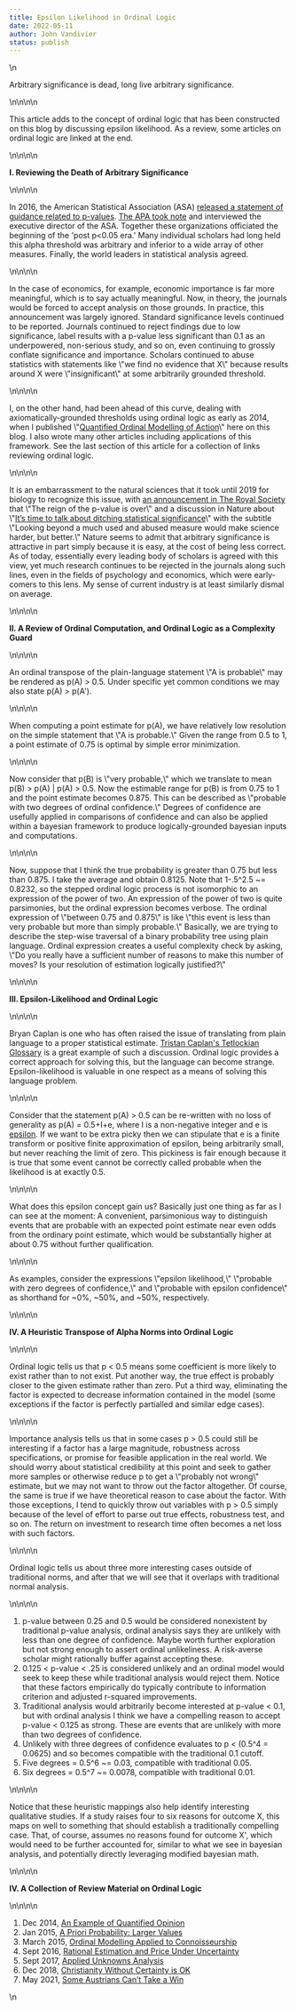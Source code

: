 ```yaml
---
title: Epsilon Likelihood in Ordinal Logic
date: 2022-05-11
author: John Vandivier
status: publish
---
```


<!-- wp:paragraph -->\n<p>Arbitrary significance is dead, long live arbitrary significance.</p>\n<!-- /wp:paragraph -->\n\n<!-- wp:paragraph -->\n<p>This article adds to the concept of ordinal logic that has been constructed on this blog by discussing epsilon likelihood. As a review, some articles on ordinal logic are linked at the end.</p>\n<!-- /wp:paragraph -->\n\n<!-- wp:paragraph -->\n<p><strong>I. Reviewing the Death of Arbitrary Significance</strong></p>\n<!-- /wp:paragraph -->\n\n<!-- wp:paragraph -->\n<p>In 2016, the American Statistical Association (ASA) <a href=\"https://amstat.tandfonline.com/doi/full/10.1080/00031305.2016.1154108#.YnvDLejMKHs\">released a statement of guidance related to p-values</a>. <a href=\"https://www.apa.org/science/about/psa/2016/03/p-values\">The APA took note</a> and interviewed the executive director of the ASA. Together these organizations officiated the beginning of the 'post p&lt;0.05 era.' Many individual scholars had long held this alpha threshold was arbitrary and inferior to a wide array of other measures. Finally, the world leaders in statistical analysis agreed.</p>\n<!-- /wp:paragraph -->\n\n<!-- wp:paragraph -->\n<p>In the case of economics, for example, economic importance is far more meaningful, which is to say actually meaningful. Now, in theory, the journals would be forced to accept analysis on those grounds. In practice, this announcement was largely ignored. Standard significance levels continued to be reported. Journals continued to reject findings due to low significance, label results with a p-value less significant than 0.1 as an underpowered, non-serious study, and so on, even continuing to grossly conflate significance and importance. Scholars continued to abuse statistics with statements like \"we find no evidence that X\" because results around X were \"insignificant\" at some arbitrarily grounded threshold.</p>\n<!-- /wp:paragraph -->\n\n<!-- wp:paragraph -->\n<p>I, on the other hand, had been ahead of this curve, dealing with axiomatically-grounded thresholds using ordinal logic as early as 2014, when I published \"<a href=\"https://www.afterecon.com/economics-and-finance/quantified-ordinal-modelling-action/\">Quantified Ordinal Modelling of Action</a>\" here on this blog. I also wrote many other articles including applications of this framework. See the last section of this article for a collection of links reviewing ordinal logic.</p>\n<!-- /wp:paragraph -->\n\n<!-- wp:paragraph -->\n<p>It is an embarrassment to the natural sciences that it took until 2019 for biology to recognize this issue, with <a href=\"https://royalsocietypublishing.org/doi/10.1098/rsbl.2019.0174\">an announcement in The Royal Society</a> that \"The reign of the p-value is over\" and a discussion in Nature about \"<a href=\"https://www.nature.com/articles/d41586-019-00874-8\">It’s time to talk about ditching statistical significance</a>\" with the subtitle \"Looking beyond a much used and abused measure would make science harder, but better.\" Nature seems to admit that arbitrary significance is attractive in part simply because it is easy, at the cost of being less correct. As of today, essentially every leading body of scholars is agreed with this view, yet much research continues to be rejected in the journals along such lines, even in the fields of psychology and economics, which were early-comers to this lens. My sense of current industry is at least similarly dismal on average.</p>\n<!-- /wp:paragraph -->\n\n<!-- wp:paragraph -->\n<p><strong>II. A Review of Ordinal Computation, and Ordinal Logic as a Complexity Guard</strong></p>\n<!-- /wp:paragraph -->\n\n<!-- wp:paragraph -->\n<p>An ordinal transpose of the plain-language statement \"A is probable\" may be rendered as p(A) > 0.5. Under specific yet common conditions we may also state p(A) > p(A').</p>\n<!-- /wp:paragraph -->\n\n<!-- wp:paragraph -->\n<p>When computing a point estimate for p(A), we have relatively low resolution on the simple statement that \"A is probable.\" Given the range from 0.5 to 1, a point estimate of 0.75 is optimal by simple error minimization.</p>\n<!-- /wp:paragraph -->\n\n<!-- wp:paragraph -->\n<p>Now consider that p(B) is \"very probable,\" which we translate to mean p(B) > p(A) | p(A) > 0.5. Now the estimable range for p(B) is from 0.75 to 1 and the point estimate becomes 0.875. This can be described as \"probable with two degrees of ordinal confidence.\" Degrees of confidence are usefully applied in comparisons of confidence and can also be applied within a bayesian framework to produce logically-grounded bayesian inputs and computations.</p>\n<!-- /wp:paragraph -->\n\n<!-- wp:paragraph -->\n<p>Now, suppose that I think the true probability is greater than 0.75 but less than 0.875. I take the average and obtain 0.8125. Note that 1-.5^2.5 ~= 0.8232, so the stepped ordinal logic process is not isomorphic to an expression of the power of two. An expression of the power of two is quite parsimonies, but the ordinal expression becomes verbose. The ordinal expression of \"between 0.75 and 0.875\" is like \"this event is less than very probable but more than simply probable.\" Basically, we are trying to describe the step-wise traversal of a binary probability tree using plain language. Ordinal expression creates a useful complexity check by asking, \"Do you really have a sufficient number of reasons to make this number of moves? Is your resolution of estimation logically justified?\"</p>\n<!-- /wp:paragraph -->\n\n<!-- wp:paragraph -->\n<p><strong>III. Epsilon-Likelihood and Ordinal Logic</strong></p>\n<!-- /wp:paragraph -->\n\n<!-- wp:paragraph -->\n<p>Bryan Caplan is one who has often raised the issue of translating from plain language to a proper statistical estimate. <a href=\"https://www.econlib.org/archives/2017/08/tristans_tetloc.html\">Tristan Caplan's Tetlockian Glossary</a> is a great example of such a discussion. Ordinal logic provides a correct approach for solving this, but the language can become strange. Epsilon-likelihood is valuable in one respect as a means of solving this language problem.</p>\n<!-- /wp:paragraph -->\n\n<!-- wp:paragraph -->\n<p>Consider that the statement p(A) > 0.5 can be re-written with no loss of generality as p(A) = 0.5+I+e, where I is a non-negative integer and e is <a href=\"https://mathworld.wolfram.com/Epsilon.html\">epsilon</a>. If we want to be extra picky then we can stipulate that e is a finite transform or positive finite approximation of epsilon, being arbitrarily small, but never reaching the limit of zero. This pickiness is fair enough because it is true that some event cannot be correctly called probable when the likelihood is at exactly 0.5.</p>\n<!-- /wp:paragraph -->\n\n<!-- wp:paragraph -->\n<p>What does this epsilon concept gain us? Basically just one thing as far as I can see at the moment: A convenient, parsimonious way to distinguish events that are probable with an expected point estimate near even odds from the ordinary point estimate, which would be substantially higher at about 0.75 without further qualification.</p>\n<!-- /wp:paragraph -->\n\n<!-- wp:paragraph -->\n<p>As examples, consider the expressions \"epsilon likelihood,\" \"probable with zero degrees of confidence,\" and \"probable with epsilon confidence\" as shorthand for ~0%, ~50%, and ~50%, respectively.</p>\n<!-- /wp:paragraph -->\n\n<!-- wp:paragraph -->\n<p><strong>IV. A Heuristic Transpose of Alpha Norms into Ordinal Logic</strong></p>\n<!-- /wp:paragraph -->\n\n<!-- wp:paragraph -->\n<p>Ordinal logic tells us that p &lt; 0.5 means some coefficient is more likely to exist rather than to not exist. Put another way, the true effect is probably closer to the given estimate rather than zero. Put a third way, eliminating the factor is expected to decrease information contained in the model (some exceptions if the factor is perfectly partialled and similar edge cases).</p>\n<!-- /wp:paragraph -->\n\n<!-- wp:paragraph -->\n<p>Importance analysis tells us that in some cases p > 0.5 could still be interesting if a factor has a large magnitude, robustness across specifications, or promise for feasible application in the real world. We should worry about statistical credibility at this point and seek to gather more samples or otherwise reduce p to get a \"probably not wrong\" estimate, but we may not want to throw out the factor altogether. Of course, the same is true if we have theoretical reason to case about the factor. With those exceptions, I tend to quickly throw out variables with p > 0.5 simply because of the level of effort to parse out true effects, robustness test, and so on. The return on investment to research time often becomes a net loss with such factors.</p>\n<!-- /wp:paragraph -->\n\n<!-- wp:paragraph -->\n<p>Ordinal logic tells us about three more interesting cases outside of traditional norms, and after that we will see that it overlaps with traditional normal analysis.</p>\n<!-- /wp:paragraph -->\n\n<!-- wp:list {\"ordered\":true} -->\n<ol><li>p-value between 0.25 and 0.5 would be considered nonexistent by traditional p-value analysis, ordinal analysis says they are unlikely with less than one degree of confidence. Maybe worth further exploration but not strong enough to assert ordinal unlikeliness. A risk-averse scholar might rationally buffer against accepting these.</li><li>0.125 &lt; p-value &lt; .25 is considered unlikely and an ordinal model would seek to keep these while traditional analysis would reject them. Notice that these factors empirically do typically contribute to information criterion and adjusted r-squared improvements.</li><li>Traditional analysis would arbitrarily become interested at p-value &lt; 0.1, but with ordinal analysis I think we have a compelling reason to accept p-value &lt; 0.125 as strong. These are events that are unlikely with more than two degrees of confidence.</li><li>Unlikely with three degrees of confidence evaluates to p &lt; (0.5^4 = 0.0625) and so becomes compatible with the traditional 0.1 cutoff.</li><li>Five degrees = 0.5^6 ~= 0.03, compatible with traditional 0.05.</li><li>Six degrees = 0.5^7 ~= 0.0078, compatible with traditional 0.01.</li></ol>\n<!-- /wp:list -->\n\n<!-- wp:paragraph -->\n<p>Notice that these heuristic mappings also help identify interesting qualitative studies. If a study raises four to six reasons for outcome X, this maps on well to something that should establish a traditionally compelling case. That, of course, assumes no reasons found for outcome X', which would need to be further accounted for, similar to what we see in bayesian analysis, and potentially directly leveraging modified bayesian math.</p>\n<!-- /wp:paragraph -->\n\n<!-- wp:paragraph -->\n<p><strong>IV. A Collection of Review Material on Ordinal Logic</strong></p>\n<!-- /wp:paragraph -->\n\n<!-- wp:list {\"ordered\":true} -->\n<ol><li>Dec 2014, <a href=\"https://www.afterecon.com/other/example-quantified-opinion/\">An Example of Quantified Opinion</a></li><li>Jan 2015, <a href=\"https://www.afterecon.com/other/priori-probability-larger-values/\">A Priori Probability: Larger Values</a></li><li>March 2015, <a href=\"https://www.afterecon.com/other/ordinal-modelling-applied-to-connoisseurship/\">Ordinal Modelling Applied to Connoisseurship</a></li><li>Sept 2016, <a href=\"https://www.afterecon.com/economics-and-finance/rational-estimation-price-uncertainty/\">Rational Estimation and Price Under Uncertainty</a></li><li>Sept 2017, <a href=\"https://www.afterecon.com/economics-and-finance/applied-unknowns-analysis/\">Applied Unknowns Analysis</a></li><li>Dec 2018, <a href=\"https://www.afterecon.com/philosophy-religion-and-apologetics/christianity-without-certainty-is-ok/\">Christianity Without Certainty is OK</a></li><li>May 2021, <a href=\"https://www.afterecon.com/economics-and-finance/some-austrians-cant-take-a-win/\">Some Austrians Can’t Take a Win</a></li></ol>\n<!-- /wp:list -->